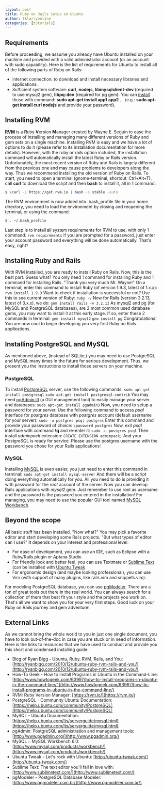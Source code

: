 ```yaml
---
layout: post
title: Ruby on Rails Setup on Ubuntu
author: tklarryonline
categories: [tutorials]
---
```


## Requirements

Before proceeding, we assume you already have Ubuntu installed on your machine and provided with a
valid administrator account (or an account with sudo capability). Here is the list of requirements
for Ubuntu to install all of the following parts of Ruby on Rails:

-   Internet connection: to download and install necessary libraries and applications.
-   Sufficient system software: **curl**, **nodejs**, **libmysqlclient-dev** (required to use
    mysql2 gem), **libpq-dev** (required for pg gem). You can
    [install](http://www.howtogeek.com/63997/how-to-install-programs-in-ubuntu-in-the-command-line/)
    those with command: **sudo apt-get install app1 app2** ... (e.g.: **sudo apt-get install curl
    nodejs** and provide your password).

## Installing RVM

**[RVM](https://rvm.io/)** is a **R**uby **V**ersion **M**anager created by Wayne E. Seguin to ease
the process of installing and managing many different versions of Ruby and gem sets on a single
machine. Installing RVM is easy and we have a lot of options to do it (please refer to its
installation documentation for more details). However, with the ruby or rails option included, the
installation command will automatically install the latest Ruby or Rails version. Unfortunately,
the most recent version of Ruby and Rails is largely different from the previous one and may cause
problems to developers along the way. Thus we recommend installing the old version of Ruby on
Rails. To start, you need to open a terminal (gnome-terminal, shortcut: Ctrl+Alt+T), call **curl**
to download the script and then **bash** to install it, all in 1 command:

```bash
$ \curl -L https://get.rvm.io | bash -s stable -auto
```

The RVM environment is now added into .bash\_profile file in your home directory, you need to load
the environment by closing and reopening the terminal, or using the command:

```bash
$ . ~/.bash_profile
```

Last step is to install all system requirements for RVM to use, with only 1 command: `rvm
requirements` If you are prompted for a password, just enter your account password and everything
will be done automatically. That's easy, right?

## Installing Ruby and Rails

With RVM installed, you are ready to install Ruby on Rails. Now, this is the best part. Guess what?
You only need 1 command for installing Ruby and 1 command for installing Rails. "Thank you very
much Mr. Wayne!" On a terminal, enter this command to install Ruby (of version 1.9.3, latest of
1.x.x): `rvm install 1.9.3` Want to check if installation is successful or not? Use this to see
current version of Ruby: `ruby -v` Now for Rails (version 3.2.13, latest of 3.x.x), we do: `gem
install rails -v 3.2.13` As mysql2 and pg (for MySQL and PostgreSQL databases), are 2 most common
used database gems, you may want to install it at this early stage. If so, enter these 2 commands
in terminal: `gem install mysql2` `gem install pg` Congratulations! You are now cool to begin
developing you very first Ruby on Rails applications.

## Installing PostgreSQL and MySQL

As mentioned above, (instead of SQLite,) you may need to use PostgreSQL and MySQL many times in the
future for serious development. Thus, we present you the instructions to install those servers on
your machine.

### PostgreSQL

To install [PostgreSQL](https://help.ubuntu.com/community/PostgreSQL) server, use the following
commands: `sudo apt-get install postgresql` `sudo apt-get install postgresql-contrib` You may need
[pgAdmin III](http://www.pgadmin.org/) (a GUI management tool) to easily manage your server and
databases: `sudo apt-get install pgadmin3` Now, you need to setup a password for your server. Use
the following command to access *psql* interface for *postgres* database with *postgres* account
(default username for your server): `sudo -u postgres psql postgres` Enter this command and provide
your password of choice: `\password postgres` Now, exit *psql* interface with command **\\q** and
re-enter it: `sudo -u postgres psql` Then install *adminpack* extension: `CREATE EXTENSION
adminpack;` And your PostgreSQL is ready for service.  Please use the postgres username with the
password you chose for your Rails applications!

### MySQL

Installing [MySQL](https://help.ubuntu.com/lts/serverguide/mysql.html) is even easier, you just
need to enter this command in terminal: `sudo apt-get install mysql-server` And there will be a
script doing everything automatically for you. All you need to do is providing it with password for
the *root* account of the server. Now you can develop Rails applications with *mysql2* gem. Just
remember to use root as username and the password is the password you entered in the installation!
For managing, you may need to use the popular GUI tool named [MySQL
Workbench](http://www.mysql.com/products/workbench/).

## Beyond the scope

All basic stuff has been installed. "Now what?" You may pick a favorite editor and start developing
some Rails projects. "But what types of editor can I use?" It depends on your interest and
professional level:

-   For ease of development, you can use an IDE, such as Eclipse with a Ruby/Rails plugin or Aptana
    Studio.
-   For friendly look and better feel, you can use Textmate or
    [Sublime Text](http://www.sublimetext.com/) (can be installed with [Ubuntu Tweak](http://ubuntu-tweak.com/)
-   For ergonomic design (and maybe looking professional), you can use Vim (with support of many
    plugins, like rails.vim and snippets.vim).

For modeling PostgreSQL database, you can use [pgModeler](http://www.pgmodeler.com.br/). There are
a ton of great tools out there in the real world. You can always search for a collection of them
that best fit your style and the projects you work on. That's all we want to show you for your very
first steps. Good luck on your Ruby on Rails journey and gem adventure!

## External Links

As we cannot bring the whole world to you in just one single document, you have to look
out-of-the-doc in case you are stuck or in need of information. Here is the links to resources that
we have used to conduct and provide you this short and condensed installing guide:

-   Blog of Ryan Bigg - Ubuntu, Ruby, RVM, Rails, and You:
    [http://ryanbigg.com/2010/12/ubuntu-ruby-rvm-rails-and-you/](http://ryanbigg.com/2010/12/ubuntu-ruby-rvm-rails-and-you/)
-   How-To Geek - How to Install Programs in Ubuntu in the Command-Line:
    [http://www.howtogeek.com/63997/how-to-install-programs-in-ubuntu-in-the-command-line/"](http://www.howtogeek.com/63997/how-to-install-programs-in-ubuntu-in-the-command-line/)
-   RVM: Ruby Version Manager: [https://rvm.io/](https://rvm.io/)
-   PostgreSQL - Community Ubuntu Documentation:
    [https://help.ubuntu.com/community/PostgreSQL](https://help.ubuntu.com/community/PostgreSQL)
-   MySQL - Ubuntu Documentation:
    [https://help.ubuntu.com/lts/serverguide/mysql.html](https://help.ubuntu.com/lts/serverguide/mysql.html)
-   pgAdmin: PostgreSQL administration and management tools:
    [http://www.pgadmin.org/](http://www.pgadmin.org/)
-   MySQL :: MySQL Workbench 6.0:
    [http://www.mysql.com/products/workbench/](http://www.mysql.com/products/workbench/)
-   Ubuntu Tweak - Let's rock with Ubuntu: [http://ubuntu-tweak.com/](http://ubuntu-tweak.com/)
-   Sublime Text: The text editor you'll fall in love with:
    [http://www.sublimetext.com/](http://www.sublimetext.com/)
-   pgModeler - PostgreSQL Database Modeler:
    [http://www.pgmodeler.com.br/](http://www.pgmodeler.com.br/)
